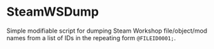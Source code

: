 # SteamWSDump

Simple modifiable script for dumping Steam Workshop file/object/mod names from a list of IDs in the repeating form `@FILEID0001;`.
